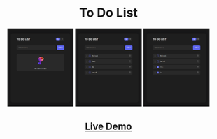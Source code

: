 <h1 align="center">To Do List</h1>

<p align="center">

<img src="./readme_assets/readme_preview_1.png" width="30%">
<img src="./readme_assets/readme_preview_2.png" width="30%">
<img src="./readme_assets/readme_preview_3.png" width="30%">

</p>

<h2 align="center"><a  href="https://space8rain.github.io/Pet-To-Do/">Live Demo</a></h2>
